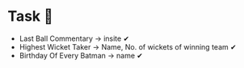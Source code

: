 # Task 💨

* Last Ball Commentary -> insite ✔
* Highest Wicket Taker -> Name, No. of wickets of winning team ✔
* Birthday Of Every Batman -> name ✔
